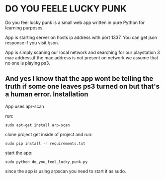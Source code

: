 DO YOU FEELE LUCKY PUNK
=========================
Do you feel lucky punk is a small web app written in pure Python for learning purposes.

App is starting server on hosts ip address with port 1337.
You can get json response if you visit /json.

App is simply scaning our local network and searching for our playstation 3 mac address,if the mac address is not present on network we assume that no one is playing ps3.

And yes I know that the app wont be telling the truth if some one leaves ps3 turned on but that's a human error.
Installation
-----------
App uses apr-scan

run:
```
sudo apt-get install arp-scan
```
clone project get inside of project and run:
```
sudo pip install -r requirements.txt
```

start the app:
```
sudo python do_you_feel_lucky_punk.py
```
since the app is using arpscan you need to start it as sudo.

